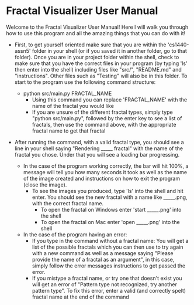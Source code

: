 # Fractal Visualizer User Manual

Welcome to the Fractal Visualizer User Manual! Here I will walk you through how to use this program and all the amazing
things that you can do with it!

* First, to get yourself oriented make sure that you are within the 'cs1440-assn5' folder in your shell (or if you 
saved it in another folder, go to that folder). Once you are in your project folder within the shell, check to make sure
that you have the correct files in your program (by typing 'ls' then enter into the shell) including files like "src/",
"README.md" and "instructions". Other files such as "Testing" will also be in this folder. To start to the program use
the following command structure:
  * python src/main.py FRACTAL_NAME
    * Using this command you can replace 'FRACTAL_NAME' with the name of the fractal you would like
    * If you are unsure of the different fractal types, simply type "python src/main.py", followed by the enter key to
    see a list of fractals, then use the command above, with the appropriate fractal name to get that fractal

* After running the command, with a valid fractal type, you should see a line in your shell saying "Rendering _____ fractal"
with the name of the fractal you chose. Under that you will see a loading bar progressing.
  * In the case of the program working correctly, the bar will hit 100%, a message will tell you how many seconds it took
  as well as the name of the image created and instructions on how to exit the program (close the image). 
    * To see the images you produced, type 'ls' into the shell and hit enter. You should see the new fractal with a name 
    like _____.png, with the correct fractal name. 
      * To open the fractal on Windows enter 'start _____.png' into the shell
      * To open the fractal on Mac enter 'open _____.png' into the shell
  * In the case of the program having an error:
    * If you type in the command without a fractal name: You will get a list of the possible fractals which you can then 
    use to try again with a new command as well as a message saying "Please provide the name of a fractal as an argument",
    in this case, simply follow the error messages instructions to get passed the error. 
    * If you mistype a fractal name, or try one that doesn't exist you will get an error of "Pattern type not recognized,
    try another pattern type". To fix this error, enter a valid (and correctly spelt) fractal name at the end of the command

